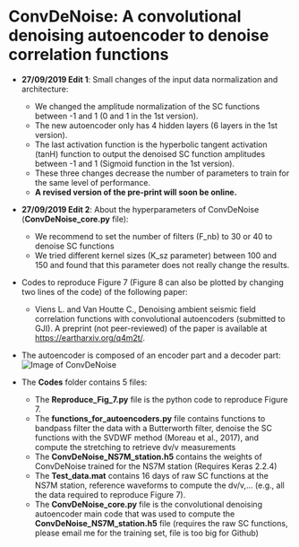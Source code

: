 # ConvDeNoise: A convolutional denoising autoencoder to denoise correlation functions

* **27/09/2019 Edit 1**: Small changes of the input data normalization and architecture: 
  - We changed the amplitude normalization of the SC functions between -1 and 1 (0 and 1 in the 1st version). 
  - The new autoencoder only has 4 hidden layers (6 layers in the 1st version). 
  - The last activation function is the hyperbolic tangent activation (tanH) function to output the denoised SC function amplitudes between -1 and 1 (Sigmoid function in the 1st version). 
  - These three changes decrease the number of parameters to train for the same level of performance. 
  - **A revised version of the pre-print will soon be online.**

* **27/09/2019 Edit 2**: About the hyperparameters of ConvDeNoise (**ConvDeNoise_core.py** file):
  - We recommend to set the number of filters (F_nb) to 30 or 40 to denoise SC functions
  - We tried different kernel sizes (K_sz parameter) between 100 and 150 and found that this parameter does not really change the results.

* Codes to reproduce Figure 7 (Figure 8 can also be plotted by changing two lines of the code) of the following paper:
  - Viens L. and Van Houtte C., Denoising ambient seismic field correlation functions with convolutional autoencoders (submitted to GJI). A preprint (not peer-reviewed) of the paper is available at https://eartharxiv.org/q4m2t/.
  
* The autoencoder is composed of an encoder part and a decoder part:
![Image of ConvDeNoise](https://github.com/lviens/ConvDeNoise/blob/master/ConvDeNoise_architecture.png)


* The **Codes** folder contains 5 files: 
  - The **Reproduce_Fig_7.py** file is the python code to reproduce Figure 7.
  - The **functions_for_autoencoders.py** file contains functions to bandpass filter the data with a Butterworth filter, denoise the SC functions with the SVDWF method (Moreau et al., 2017), and compute the stretching to retrieve dv/v measurements
  - The **ConvDeNoise_NS7M_station.h5** contains the weights of ConvDeNoise trained for the NS7M station (Requires Keras 2.2.4)
  - The **Test_data.mat** contains 16 days of raw SC functions at the NS7M station, reference waveforms to compute the dv/v,... (e.g., all the data required to reproduce Figure 7).
  - The **ConvDeNoise_core.py** file is the convolutional denoising autoencoder main code that was used to compute the **ConvDeNoise_NS7M_station.h5** file (requires the raw SC functions, please email me for the training set, file is too big for Github)
 

